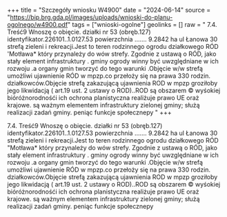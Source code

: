 +++
title = "Szczegóły wniosku W4900"
date = "2024-06-14"
source = "https://bip.brg.gda.pl/images/uploads/wnioski-do-planu-ogolnego/w4900.pdf"
tags = ["wnioski-ogolne"]
geolinks = []
raw = " 7.4. Treść9 Wnoszę o obięcie. działki nr 53 (obręb.127) identyfikator.226101..1.0127.53 powierzchnia ....... 9.2842 ha ul Łanowa 30 strefą zieleni i rekreacji.Jest to teren rodzinnego ogrodu działkowego RÓD 'Motława* który przynależy do wów strefy. Zgodnie z ustawą o RÓD, jako stały element infrastruktury . gminy ogrody winny być uwzględniane w ich rozwoju .a organy gmin tworzyć do tego warunki .Objęcie w/w strefą umożliwi ujawnienie RÓD w mpzp.co przełoży się na prawa 330 rodzin. działkowców.Objęcie strefą zakazującą ujawnienia ROD w mpzp groziłoby jego likwidacją ( art.19 ust. 2 ustawy o ROD)..ROD są obszarem © wyśokiej bióróżnorodnośći ich ochrona planistyczna realiżuje prawo UE oraż krajowe. są ważnym elementem infrastruktury zielonej gminy; służą realizacji zadań gminy. peniąc funkcje społecznepy "
+++


7.4. Treść9 Wnoszę o obięcie. działki nr 53 (obręb.127) identyfikator.226101..1.0127.53 powierzchnia .......
9.2842 ha ul Łanowa 30 strefą zieleni i rekreacji.Jest to teren rodzinnego ogrodu działkowego RÓD
"Motława* który przynależy do wów strefy. Zgodnie z ustawą o RÓD, jako stały element infrastruktury .
gminy ogrody winny być uwzględniane w ich rozwoju .a organy gmin tworzyć do tego warunki .Objęcie
w/w strefą umożliwi ujawnienie RÓD w mpzp.co przełoży się na prawa 330 rodzin. działkowców.Objęcie
strefą zakazującą ujawnienia ROD w mpzp groziłoby jego likwidacją ( art.19 ust. 2 ustawy o ROD)..ROD
są obszarem © wyśokiej bióróżnorodnośći ich ochrona planistyczna realiżuje prawo UE oraż krajowe. są
ważnym elementem infrastruktury zielonej gminy; służą realizacji zadań gminy. peniąc funkcje społecznepy



